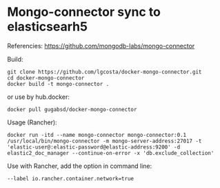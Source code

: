 # Mongo-connector sync to elasticsearh5

Referencies: https://github.com/mongodb-labs/mongo-connector

Build:
```
git clone https://github.com/lgcosta/docker-mongo-connector.git
cd docker-mongo-connector
docker build -t mongo-connector .
```

or use by hub.docker:
```
docker pull gugabsd/docker-mongo-connector
```


Usage (Rancher):
```
docker run -itd --name mongo-connector mongo-connector:0.1 /usr/local/bin/mongo-connector -m mongo-server-address:27017 -t 'elastic-user@:elastic-password@elastic-address:9200' -d elastic2_doc_manager --continue-on-error -x 'db.exclude_collection'
```

Use with Rancher, add the option in command line:
```
--label io.rancher.container.network=true
```

